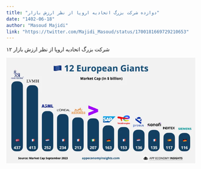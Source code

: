 ```yaml
---
title: "دوازده شرکت بزرگ اتحادیه اروپا از نظر ارزش بازار"
date: "1402-06-18"
author: "Masoud Majidi"
link: "https://twitter.com/Majidi_Masoud/status/1700181669729210653"
---
```


۱۲ شرکت بزرگ اتحادیه اروپا از نظر ارزش بازار

![دوازده شرکت بزرگ اتحادیه اروپا از نظر ارزش بازار](./12-sherkat-bozorg-oropa.webp)
